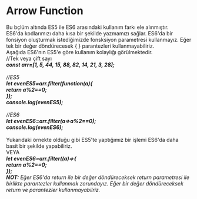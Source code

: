 <h1>Arrow Function</h1>
Bu bçlüm altında ES5 ile ES6 arasındaki kullanım farkı ele alınmıştır.<br>
ES6'da kodlarımızı daha kısa bir şekilde yazmamızı sağlar. ES6'da bir fonsiyon oluşturmak istediğimizde fonsksiyon parametresi kullanmayız. Eğer tek bir değer döndürecesek { } parantezleri kullanmayabiliriz.<br>
Aşağıda ES6'nın ES5'e göre kullanım kolaylığı görülmektedir.<br>
//Tek veya çift sayı 
<br><b><i>const arr=[1, 5, 44, 15, 88, 82, 14, 21, 3, 28];</b><br>
<br>
//ES5<br>
  <b>let evenES5=arr.filter(function(a){<br>
    return a%2==0;<br>
});<br>
  console.log(evenES5);</b><br>
<br>
//ES6<br>
<b>let evenES6=arr.filter(a=>a%2==0);<br>
  console.log(evenES6);</i></b><br><br>
  Yukarıdaki örnekte olduğu gibi ES5'te yaptığımız bir işlemi ES6'da daha basit bir şekilde yapabiliriz. 
 <br>
  VEYA<br>
  <b><i>let evenES6=arr.filter((a)=>{<br>
    return a%2==0;<br>
    });</i></b><br>
  <b><i>NOT:</b> Eğer ES6'da return ile bir değer döndüreceksek return parametresi ile birlikte parantezler kullanmak zorundayız. Eğer bir değer döndüreceksek return ve parantezler kullanmayabilriz.</i>
